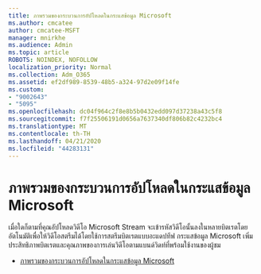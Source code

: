 ```yaml
---
title: ภาพรวมของกระบวนการอัปโหลดในกระแสข้อมูล Microsoft
ms.author: cmcatee
author: cmcatee-MSFT
manager: mnirkhe
ms.audience: Admin
ms.topic: article
ROBOTS: NOINDEX, NOFOLLOW
localization_priority: Normal
ms.collection: Adm_O365
ms.assetid: ef2df989-8539-48b5-a324-97d2e09f14fe
ms.custom:
- "9002643"
- "5095"
ms.openlocfilehash: dc04f964c2f8e8b5b0432edd097d37238a43c5f8
ms.sourcegitcommit: f7f25506191d0656a7637340df806b82c4232bc4
ms.translationtype: MT
ms.contentlocale: th-TH
ms.lasthandoff: 04/21/2020
ms.locfileid: "44283131"
---
```

# <a name="upload-process-overview-in-microsoft-stream"></a>ภาพรวมของกระบวนการอัปโหลดในกระแสข้อมูล Microsoft

เมื่อใดก็ตามที่คุณอัปโหลดวิดีโอ Microsoft Stream จะเข้ารหัสวิดีโอนั้นลงในหลายบิตเรตโดยอัตโนมัติเพื่อให้วิดีโอสตรีมได้โดยใช้การสตรีมบิตเรตแบบอะแดปทีฟ กระแสข้อมูล Microsoft เพิ่มประสิทธิภาพบิตเรตและคุณภาพของการเล่นวิดีโอตามแบนด์วิดท์ที่พร้อมใช้งานของผู้ชม

- [ภาพรวมของกระบวนการอัปโหลดในกระแสข้อมูล Microsoft](https://docs.microsoft.com/stream/upload-process-overview)
